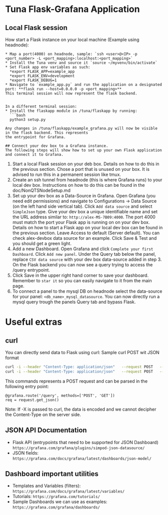 # Tuna Flask-Grafana Application

## Local Flask session
How start a Flask instance on your local machine (Example using headnode):
```
* Map a port(4000) on headnode, sample: `ssh <user>@<IP> -p <port_number> -L <port_mapping>:localhost:<port_mapping>`
* Install the Tuna venv and source it `source ~/myvenv/bin/activate`
* Set Flask app env variables as such:
  *export FLASK_APP=example_app
  *export FLASK_ENV=development
  *export FLASK_DEBUG=1
* Navigate to `example_app.py` and run the application on a designated port: **flask run --host=0.0.0.0 -p <port_mapping>**
This terminal session will now represent the flask backend.


In a different terminal session:
* Install the flaskapp module in /tuna/flaskapp by running:
  ```bash
  python3 setup.py 
  ```
```
Any changes in /tuna/flaskapp/example_grafana.py will now be visible in the flask backend. This represents 
the entrypoint for Grafana.

## Connect your dev box to a Grafana instance.
The following steps will show how to set up your own Flask application and connect it to Grafana.
```
1. Start a local Flask session on your deb box. Details on how to do this in the previous section.
Chose a port that is unused on your box. It is advised to run this in a permanent session like tmux.
2. Create an ssh tunnel from headnode (this is where Grafana runs) to your local dev box. Instructions
on how to do this can be found in the doc/NonQTSNodeSetup.md
3. Set up your dev box as a Data-Source in Grafana. Open Grafana (you need edit permissions) and
navigate to Configurations -> Data Source (on the left hand side vertical tab). Click `Add data source`
and select `SimpleJson` type. Give your dev box a unique identifiable name and set the URL address
similar to: `http://alex-MS-7B09:4000`. The port 4000 must match the port your Flask app is running
on on your dev box. Details on how to start a Flask app on your local dev box can be found in the
previous section. Leave Access to default (Server default). You can check alex-devbox data source
for an example. Click Save & Test and you should get a green light.
4. Add a new Dashboard. Open Grafana and click `Complete your first Dashboard`. Click `Add new panel`.
Under the Query tab below the panel, replace `CSV data source` with your dev box data-source added in
step 3. On the Flask backend you can now see a query trying to access the /query entrypoint.
5. Click Save in the upper right hand corner to save your dashboard. Remember to `star it` so you
can easily navigate to it from the main page.
6. To connect a panel to the mysql DB on headnode select the data-source for your panel:
`<db_name>_mysql_datasource`. You can now directly run a mysql query trough the panels Query tab
and bypass Flask.


# Useful extras 
## curl
You can directly send data to Flask using curl:
Sample curl POST wit JSON format
```bash
curl -i --header "Content-Type: application/json"   --request POST   --data '{"cmd":"/bin/MIOpenDriver conv -n 128 -c 1024 -H 14 -W 14 -k 21 -x 1 -p 0 -q 0 -u 2 -v 2 -l 1 -j 1 -m conv -g 1 -F 1 -t 1"}'   http://localhost:5001/fdb_key
curl -i --header "Content-Type: application/json"   --request POST   --data '{"cmd":"/bin/MIOpenDriver conv -n 128 -c 1024 -H 14 -W 14 -k 21 -x 1 -p 0 -q 0 -u 2 -v 2 -l 1 -j 1 -m conv -g 1 -F 1 -t 1"}'   http://localhost:5001/import_configs
```
This commands represents a POST request and can be parsed in the following entry point:
```
@grafana.route('/query', methods=['POST', 'GET'])
req = request.get_json()
```
Note: If -X is passed to curl, the data is encoded and we cannot decipher the Content-Type on
the server side.

## JSON API Documentation
 * Flask API (entrypoints that need to be supported for JSON Dashboard) ```https://grafana.com/grafana/plugins/simpod-json-datasource/```
 * JSON fields: ```https://grafana.com/docs/grafana/latest/dashboards/json-model/```

## Dashboard important utilities
 * Templates and Variables (filters): ```https://grafana.com/docs/grafana/latest/variables/```
 * Tutorials: ```https://grafana.com/tutorials/```
 * Sample Dashboards we can use as examples: ```https://grafana.com/grafana/dashboards/```
